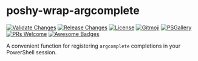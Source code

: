 # poshy-wrap-argcomplete

[![Validate Changes](https://github.com/pwshrc/poshy-wrap-argcomplete/actions/workflows/validate.yml/badge.svg)](https://github.com/pwshrc/poshy-wrap-argcomplete/actions/workflows/validate.yml)
[![Release Changes](https://github.com/pwshrc/poshy-wrap-argcomplete/actions/workflows/release.yml/badge.svg)](https://github.com/pwshrc/poshy-wrap-argcomplete/actions/workflows/release.yml)
[![License](https://img.shields.io/github/license/pwshrc/poshy-wrap-argcomplete)](./LICENSE.txt)
[![Gitmoji](https://img.shields.io/badge/gitmoji-%20😜%20😍-FFDD67.svg?style=flat-square)](https://gitmoji.carloscuesta.me/)
[![PSGallery](https://img.shields.io/powershellgallery/dt/poshy-wrap-argcomplete.svg)](https://www.powershellgallery.com/packages/poshy-wrap-argcomplete)
[![PRs Welcome](https://img.shields.io/badge/PRs-welcome-brightgreen.svg?style=flat-square)](http://makeapullrequest.com)
[![Awesome Badges](https://img.shields.io/badge/badges-awesome-green.svg)](https://github.com/Naereen/badges)

A convenient function for registering `argcomplete` completions in your PowerShell session.

